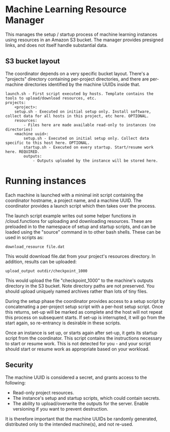# Machine Learning Resource Manager

This manages the setup / startup process of machine learning instances using resources in an Amazon S3 bucket. The manager provides presigned links, and does not itself handle substantial data.

## S3 bucket layout

The coordinator depends on a very specific bucket layout. There's a "projects" directory containing per-project directories, and there are per-machine directories identified by the machine UUIDs inside that.

```
launch.sh - First script executed by hosts. Template contains the tools to upload/download resources, etc.
projects:
    <project>:
	setup.sh - Executed on initial setup only. Install software, collect data for all hosts in this project, etc here. OPTIONAL.
	resources:
		- Files here are made available read-only to instances (no directories)
	<machine uuid>:
		setup.sh - Executed on initial setup only. Collect data specific to this host here. OPTIONAL.
		startup.sh - Executed on every startup. Start/resume work here. REQUIRED.
		outputs:
			- Outputs uploaded by the instance will be stored here.
```

# Running instances

Each machine is launched with a minimal init script containing the coordinator hostname, a project name, and a machine UUID. The coordinator provides a launch script which then takes over the process.

The launch script example writes out some helper functions in /cloud.functions for uploading and downloading resources. These are preloaded in to the namespace of setup and startup scripts, and can be loaded using the "source" command in to other bash shells. These can be used in scripts as:

    download_resource file.dat

This would download file.dat from your project's resources directory. In addition, results can be uploaded:

    upload_output outdir/checkpoint_1000

This would upload the file "checkpoint_1000" to the machine's outputs directory in the S3 bucket. Note directory paths are not preserved. You should upload uniquely named archives rather than lots of tiny files.

During the setup phase the coordinator provides access to a setup script by concatenating a per-project setup script with a per-host setup script. Once this returns, set-up will be marked as complete and the host will not repeat this process on subsequent starts. If set-up is interrupted, it will go from the start again, so re-entrancy is desirable in these scripts.

Once an instance is set up, or starts again after set-up, it gets its startup script from the coordinator. This script contains the instructions necessary to start or resume work. This is not detected for you - and your script should start or resume work as appropriate based on your workload.

## Security

The machine UUID is considered a secret, and grants access to the following:
* Read-only project resources.
* The instance's setup and startup scripts, which could contain secrets.
* The ability to upload/overwrite the outputs for the server. Enable versioning if you want to prevent destruction.

It is therefore important that the machine UUIDs be randomly generated, distributed only to the intended machine(s), and not re-used.

